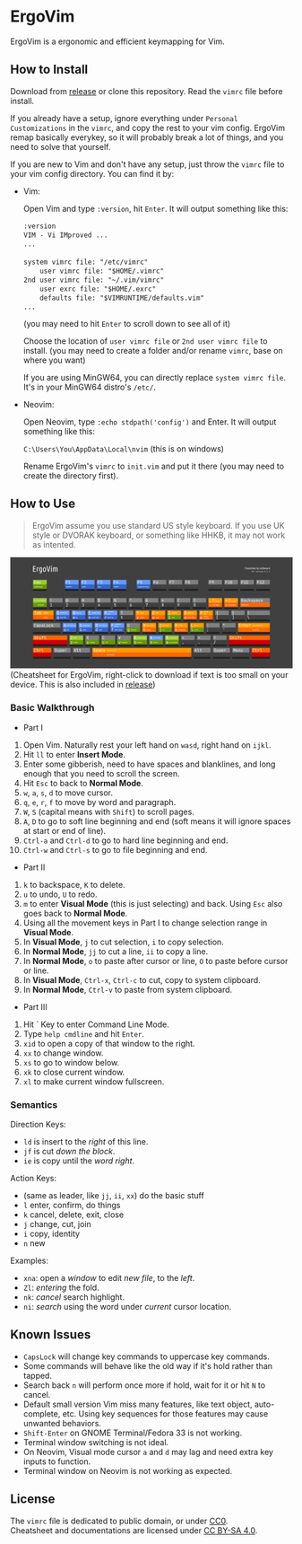 # ErgoVim

ErgoVim is a ergonomic and efficient keymapping for Vim.

## How to Install

Download from [release](https://github.com/Letheward/ErgoVim/releases) or clone this repository. Read the `vimrc` file before install.

If you already have a setup, ignore everything under `Personal Customizations` in the `vimrc`, and copy the rest to your vim config. ErgoVim remap basically everykey, so it will probably break a lot of things, and you need to solve that yourself.

If you are new to Vim and don't have any setup, just throw the `vimrc` file to your vim config directory. You can find it by:

- Vim:

    Open Vim and type `:version`, hit `Enter`. It will output something like this:  
    ~~~
    :version
    VIM - Vi IMproved ...
    ...

    system vimrc file: "/etc/vimrc"
        user vimrc file: "$HOME/.vimrc"
    2nd user vimrc file: "~/.vim/vimrc"
        user exrc file: "$HOME/.exrc"
        defaults file: "$VIMRUNTIME/defaults.vim"
    ...
    ~~~
    (you may need to hit `Enter` to scroll down to see all of it)

    Choose the location of `user vimrc file` or `2nd user vimrc file` to install. (you may need to create a folder and/or rename `vimrc`, base on where you want)

    If you are using MinGW64, you can directly replace `system vimrc file`. It's in your MinGW64 distro's `/etc/`. 

- Neovim:

    Open Neovim, type `:echo stdpath('config')` and Enter. It will output something like this: 

    `C:\Users\You\AppData\Local\nvim` (this is on windows)
    
    Rename ErgoVim's `vimrc` to `init.vim` and put it there (you may need to create the directory first).
    
## How to Use

> ErgoVim assume you use standard US style keyboard. If you use UK style or DVORAK keyboard, or something like HHKB, it may not work as intented.  

![cheatsheet](img/Cheatsheet.png)
(Cheatsheet for ErgoVim, right-click to download if text is too small on your device. This is also included in [release](https://github.com/Letheward/ErgoVim/releases))

### Basic Walkthrough

- Part I
1. Open Vim. Naturally rest your left hand on `wasd`, right hand on `ijkl`.
1. Hit `ll` to enter **Insert Mode**.
1. Enter some gibberish, need to have spaces and blanklines, and long enough that you need to scroll the screen.
1. Hit `Esc` to back to **Normal Mode**.
1. `w`, `a`, `s`, `d` to move cursor.
1. `q`, `e`, `r`, `f` to move by word and paragraph.
1. `W`, `S` (capital means with `Shift`) to scroll pages.
1. `A`, `D` to go to soft line beginning and end (soft means it will ignore spaces at start or end of line).
1. `Ctrl-a` and `Ctrl-d` to go to hard line beginning and end.
1. `Ctrl-w` and `Ctrl-s` to go to file beginning and end.

- Part II
1. `k` to backspace, `K` to delete.
1. `u` to undo, `U` to redo.
1. `m` to enter **Visual Mode** (this is just selecting) and back. Using `Esc` also goes back to **Normal Mode**.
1. Using all the movement keys in Part I to change selection range in **Visual Mode**.
1. In **Visual Mode**, `j` to cut selection, `i` to copy selection.
1. In **Normal Mode**, `jj` to cut a line, `ii` to copy a line. 
1. In **Normal Mode**, `o` to paste after cursor or line, `O` to paste before cursor or line. 
1. In **Visual Mode**, `Ctrl-x`, `Ctrl-c` to cut, copy to system clipboard. 
1. In **Normal Mode**, `Ctrl-v` to paste from system clipboard.

- Part III
1. Hit \` Key to enter Command Line Mode.
1. Type `help cmdline` and hit `Enter`.
1. `xid` to open a copy of that window to the right.
1. `xx` to change window.
1. `xs` to go to window below.
1. `xk` to close current window.
1. `xl` to make current window fullscreen.

### Semantics

Direction Keys:

- `ld` is insert to the *right* of this line.
- `jf` is cut *down the block*.
- `ie` is copy until the *word right*.

Action Keys:

- (same as leader, like `jj`, `ii`, `xx`) do the basic stuff
- `l` enter, confirm, do things
- `k` cancel, delete, exit, close
- `j` change, cut, join
- `i` copy, identity
- `n` new

Examples:

- `xna`: open a *window* to edit *new file*, to the *left*.  
- `Zl`: *entering* the fold.  
- `nk`: *cancel* search highlight.   
- `ni`: *search* using the word under *current* cursor location. 

## Known Issues

- `CapsLock` will change key commands to uppercase key commands.
- Some commands will behave like the old way if it's hold rather than tapped.
- Search back `n` will perform once more if hold, wait for it or hit `N` to cancel.
- Default small version Vim miss many features, like text object, auto-complete, etc. Using key sequences for those features may cause unwanted behaviors.
- `Shift-Enter` on GNOME Terminal/Fedora 33 is not working.
- Terminal window switching is not ideal.
- On Neovim, Visual mode cursor `a` and `d` may lag and need extra key inputs to function.
- Terminal window on Neovim is not working as expected.

## License

The `vimrc` file is dedicated to public domain, or under [CC0](http://creativecommons.org/publicdomain/zero/1.0/).  
Cheatsheet and documentations are licensed under [CC BY-SA 4.0](http://creativecommons.org/licenses/by-sa/4.0/).
